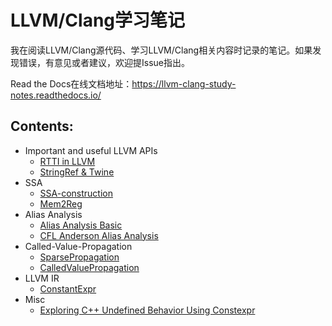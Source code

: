 # LLVM/Clang学习笔记
我在阅读LLVM/Clang源代码、学习LLVM/Clang相关内容时记录的笔记。如果发现错误，有意见或者建议，欢迎提Issue指出。

Read the Docs在线文档地址：https://llvm-clang-study-notes.readthedocs.io/



## Contents:

- Important and useful LLVM APIs
  - [RTTI in LLVM](https://llvm-clang-study-notes.readthedocs.io/en/latest/important-and-useful-llvm-apis/RTTI-in-LLVM.html)
  - [StringRef & Twine](https://llvm-clang-study-notes.readthedocs.io/en/latest/important-and-useful-llvm-apis/StringRef-and-Twine.html)
- SSA
  - [SSA-construction](https://llvm-clang-study-notes.readthedocs.io/en/latest/ssa/SSA-Construction.html)
  - [Mem2Reg](https://llvm-clang-study-notes.readthedocs.io/en/latest/ssa/Mem2Reg.html)
- Alias Analysis
  - [Alias Analysis Basic](https://llvm-clang-study-notes.readthedocs.io/en/latest/alias-analysis/AliasAnalysis-Basic.html)
  - [CFL Anderson Alias Analysis](https://llvm-clang-study-notes.readthedocs.io/en/latest/alias-analysis/CFL-Anderson-AliasAnalysis.html)
- Called-Value-Propagation
  - [SparsePropagation](https://llvm-clang-study-notes.readthedocs.io/en/latest/called-value-propagation/Sparse-Propagation.html)
  - [CalledValuePropagation](https://llvm-clang-study-notes.readthedocs.io/en/latest/called-value-propagation/Called-Value-Propagation.html)
- LLVM IR
  - [ConstantExpr](https://llvm-clang-study-notes.readthedocs.io/en/latest/llvm-ir/ConstantExpr.html)
- Misc
  - [Exploring C++ Undefined Behavior Using Constexpr](https://llvm-clang-study-notes.readthedocs.io/en/latest/misc/UB_Constexpr.html)

